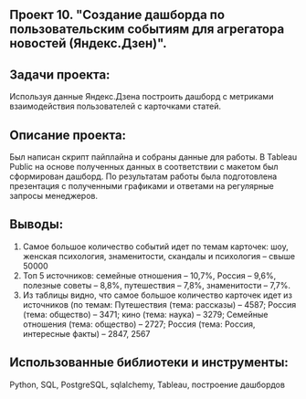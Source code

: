 ## Проект 10. "Создание дашборда по пользовательским событиям для агрегатора новостей (Яндекс.Дзен)".

## Задачи проекта:
Используя данные Яндекс.Дзена построить дашборд с метриками взаимодействия пользователей с карточками статей.

## Описание проекта:
Был написан скрипт пайплайна и собраны данные для работы. В Tableau Public на основе полученных данных в соответствии с макетом был сформирован дашборд.
По результатам работы была подготовлена презентация с полученными графиками и ответами на регулярные запросы менеджеров.

## Выводы:
1. Самое большое количество событий идет по темам карточек: шоу, женская
психология, знаменитости, скандалы и психология – свыше 50000
2. Топ 5 источников: семейные отношения – 10,7%, Россия – 9,6%, полезные советы
– 8,8%, путешествия – 7,8%, знаменитости – 7,7%.
3. Из таблицы видно, что самое большое количество карточек идет из источников (по темам:
Путешествия (тема: рассказы) – 4587; Россия (тема: общество) – 3471; кино (тема: наука) –
3279; Семейные отношения (тема: общество) – 2727; Россия (тема: Россия, интересные
факты) – 2847, 2567

## Использованные библиотеки и инструменты:
Python, SQL, PostgreSQL, sqlalchemy, Tableau, построение дашбордов
